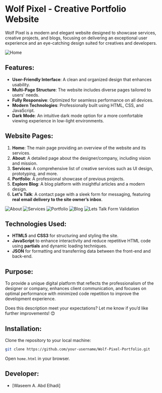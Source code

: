 # Wolf Pixel - Creative Portfolio Website
Wolf Pixel is a modern and elegant website designed to showcase services, creative projects, and blogs, focusing on delivering an exceptional user experience and an eye-catching design suited for creatives and developers.

![Home](https://github.com/user-attachments/assets/0633ffe3-952c-42d3-991f-4ad2b50b1174)

## Features:
- **User-Friendly Interface**: A clean and organized design that enhances usability.
- **Multi-Page Structure**: The website includes diverse pages tailored to users' needs.
- **Fully Responsive**: Optimized for seamless performance on all devices.
- **Modern Technologies**: Professionally built using HTML, CSS, and JavaScript.
- **Dark Mode**: An intuitive dark mode option for a more comfortable viewing experience in low-light environments.

## Website Pages:
1. **Home**: The main page providing an overview of the website and its services.
2. **About**: A detailed page about the designer/company, including vision and mission.
3. **Services**: A comprehensive list of creative services such as UI design, prototyping, and more.
4. **Portfolio**: A professional showcase of previous projects.
5. **Explore Blog**: A blog platform with insightful articles and a modern design.
6. **Let's Talk**: A contact page with a sleek form for messaging, featuring **real email delivery to the site owner’s inbox**.

![About](https://github.com/user-attachments/assets/64f0af63-cd05-4491-9b45-87a41e77d683)
![Services](https://github.com/user-attachments/assets/9311f9d2-7b73-4876-85e0-ec81437bf11b)
![Portfolio](https://github.com/user-attachments/assets/b0635118-1d96-4975-ba6e-1ca112301371)
![Blog](https://github.com/user-attachments/assets/17776768-498d-4ae6-8f69-0ce67f45cf5f)
![Lets Talk Form Validation](https://github.com/user-attachments/assets/6bf3cf0c-23eb-46fd-abbb-379e9d165fc8)

## Technologies Used:
- **HTML5** and **CSS3** for structuring and styling the site.
- **JavaScript** to enhance interactivity and reduce repetitive HTML code using **partials** and dynamic loading techniques.
- **JSON** for formatting and transferring data between the front-end and back-end.

## Purpose:
To provide a unique digital platform that reflects the professionalism of the designer or company, enhances client communication, and focuses on optimal performance with minimized code repetition to improve the development experience.

Does this description meet your expectations? Let me know if you’d like further improvements! 😊

## **Installation**:
Clone the repository to your local machine:
```bash
git clone https://github.com/your-username/Wolf-Pixel-Portfolio.git
```
Open `home.html` in your browser.

## Developer:
- [Waseem A. Abd Elhadi]
